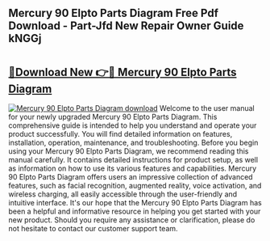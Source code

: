 ## Mercury 90 Elpto Parts Diagram Free Pdf Download - Part-Jfd New Repair Owner Guide kNGGj

# <h2><a href="http://dfr74hj.blite.top/?on=Mercury+90+Elpto+Parts+Diagram">🔗Download New 👉🔴 Mercury 90 Elpto Parts Diagram</a></h2>

[![Mercury 90 Elpto Parts Diagram download](https://i.imgur.com/lujVjoI.png)](http://dfr74hj.blite.top/?on=Mercury+90+Elpto+Parts+Diagram)
Welcome to the user manual for your newly upgraded Mercury 90 Elpto Parts Diagram. This comprehensive guide is intended to help you understand and operate your product successfully. You will find detailed information on features, installation, operation, maintenance, and troubleshooting. Before you begin using your Mercury 90 Elpto Parts Diagram, we recommend reading this manual carefully. It contains detailed instructions for product setup, as well as information on how to use its various features and capabilities. Mercury 90 Elpto Parts Diagram offers users an impressive collection of advanced features, such as facial recognition, augmented reality, voice activation, and wireless charging, all easily accessible through the user-friendly and intuitive interface. It's our hope that the Mercury 90 Elpto Parts Diagram has been a helpful and informative resource in helping you get started with your new product. Should you require any assistance or clarification, please do not hesitate to contact our customer support team.
